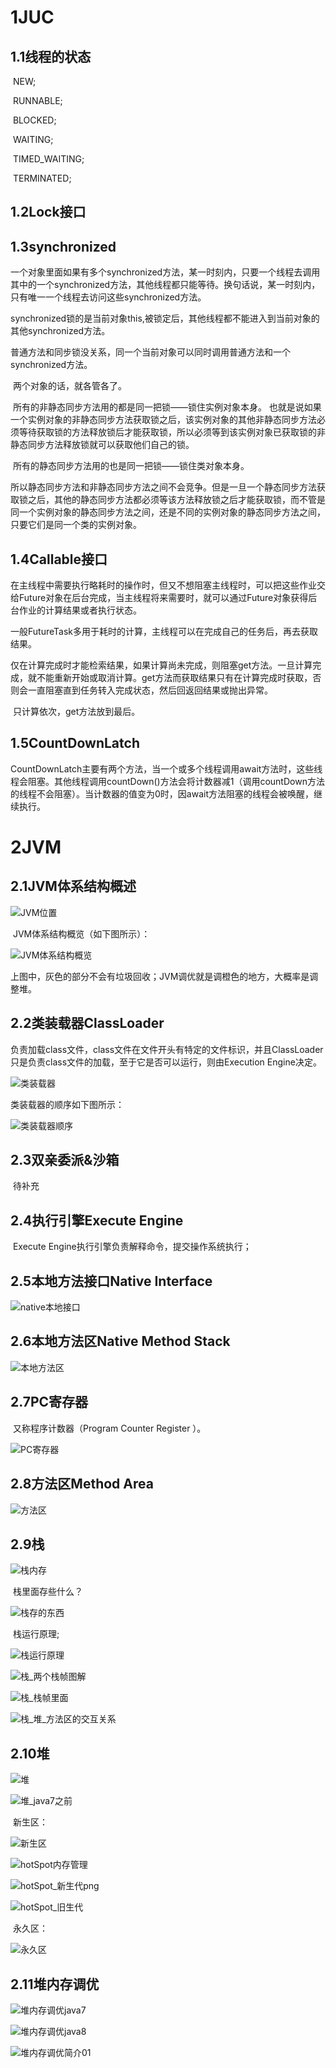 # 1JUC

## 1.1线程的状态

​				NEW;

​				RUNNABLE;

​				BLOCKED;

​				WAITING;

​				TIMED_WAITING;

​				TERMINATED;

## 1.2Lock接口

## 1.3synchronized

​				一个对象里面如果有多个synchronized方法，某一时刻内，只要一个线程去调用其中的一个synchronized方法，其他线程都只能等待。换句话说，某一时刻内，只有唯一一个线程去访问这些synchronized方法。

​				synchronized锁的是当前对象this,被锁定后，其他线程都不能进入到当前对象的其他synchronized方法。

​				普通方法和同步锁没关系，同一个当前对象可以同时调用普通方法和一个synchronized方法。

​				两个对象的话，就各管各了。



​				所有的非静态同步方法用的都是同一把锁——锁住实例对象本身。	也就是说如果一个实例对象的非静态同步方法获取锁之后，该实例对象的其他非静态同步方法必须等待获取锁的方法释放锁后才能获取锁，所以必须等到该实例对象已获取锁的非静态同步方法释放锁就可以获取他们自己的锁。

​				所有的静态同步方法用的也是同一把锁——锁住类对象本身。	

​				所以静态同步方法和非静态同步方法之间不会竞争。但是一旦一个静态同步方法获取锁之后，其他的静态同步方法都必须等该方法释放锁之后才能获取锁，而不管是同一个实例对象的静态同步方法之间，还是不同的实例对象的静态同步方法之间，只要它们是同一个类的实例对象。



## 1.4Callable接口

​				在主线程中需要执行略耗时的操作时，但又不想阻塞主线程时，可以把这些作业交给Future对象在后台完成，当主线程将来需要时，就可以通过Future对象获得后台作业的计算结果或者执行状态。

​				一般FutureTask多用于耗时的计算，主线程可以在完成自己的任务后，再去获取结果。

​				仅在计算完成时才能检索结果，如果计算尚未完成，则阻塞get方法。一旦计算完成，就不能重新开始或取消计算。get方法而获取结果只有在计算完成时获取，否则会一直阻塞直到任务转入完成状态，然后回返回结果或抛出异常。

​				只计算依次，get方法放到最后。

## 1.5CountDownLatch

​				CountDownLatch主要有两个方法，当一个或多个线程调用await方法时，这些线程会阻塞。其他线程调用countDown()方法会将计数器减1（调用countDown方法的线程不会阻塞）。当计数器的值变为0时，因await方法阻塞的线程会被唤醒，继续执行。







# 2JVM

## 2.1JVM体系结构概述

![JVM位置](java_senior_pic/JVM/JVM位置.png)





​				JVM体系结构概览（如下图所示）：

![JVM体系结构概览](java_senior_pic/JVM/JVM体系结构概览.png)

上图中，灰色的部分不会有垃圾回收；JVM调优就是调橙色的地方，大概率是调整堆。



## 2.2类装载器ClassLoader

​				负责加载class文件，class文件在文件开头有特定的文件标识，并且ClassLoader只是负责class文件的加载，至于它是否可以运行，则由Execution Engine决定。

![类装载器](java_senior_pic/JVM/类装载器.png)



类装载器的顺序如下图所示：

![类装载器顺序](java_senior_pic/JVM/类装载器顺序.png)



## 2.3双亲委派&沙箱

​				待补充

## 2.4执行引擎Execute Engine

​				Execute Engine执行引擎负责解释命令，提交操作系统执行；

## 2.5本地方法接口Native Interface

![native本地接口](java_senior_pic/JVM/native本地接口.png)



## 2.6本地方法区Native Method Stack

![本地方法区](java_senior_pic/JVM/本地方法区.png)



## 2.7PC寄存器

​				又称程序计数器（Program Counter Register ）。

![PC寄存器](java_senior_pic/JVM/PC寄存器.png)



## 2.8方法区Method Area

![方法区](java_senior_pic/JVM/方法区.png)



## 2.9栈

![栈内存](java_senior_pic/JVM/栈内存.png)



​				栈里面存些什么？

![栈存的东西](java_senior_pic/JVM/栈存的东西.png)



​				栈运行原理;

![栈运行原理](java_senior_pic/JVM/栈运行原理.png)



![栈_两个栈帧图解](java_senior_pic/JVM/栈_两个栈帧图解.png)



![栈_栈帧里面](java_senior_pic/JVM/栈_栈帧里面.png)



![栈_堆_方法区的交互关系](java_senior_pic/JVM/栈_堆_方法区的交互关系.png)



## 2.10堆

![堆](java_senior_pic/JVM/堆.png)



![堆_java7之前](java_senior_pic/JVM/堆_java7之前.png)



​				新生区：

![新生区](java_senior_pic/JVM/新生区.png)



![hotSpot内存管理](java_senior_pic/JVM/hotSpot内存管理.png)



![hotSpot_新生代png](java_senior_pic/JVM/hotSpot_新生代png.png)



![hotSpot_旧生代](java_senior_pic/JVM/hotSpot_旧生代.png)



​				永久区：

![永久区](java_senior_pic/JVM/永久区.png)



## 2.11堆内存调优

![堆内存调优java7](java_senior_pic/JVM/堆内存调优java7.png)



![堆内存调优java8](java_senior_pic/JVM/堆内存调优java8.png)



![堆内存调优简介01](java_senior_pic/JVM/堆内存调优简介01.png)



